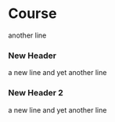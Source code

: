 # Course
another line

### New Header
a new line
and yet another line

### New Header 2
a new line
and yet another line

